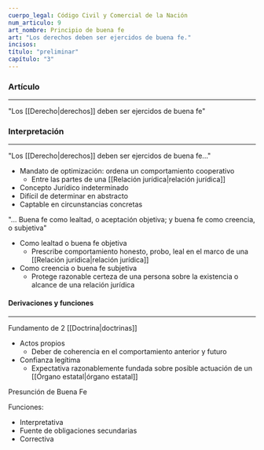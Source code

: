 ```yaml
---
cuerpo_legal: Código Civil y Comercial de la Nación
num_articulo: 9
art_nombre: Principio de buena fe
art: "Los derechos deben ser ejercidos de buena fe."
incisos: 
título: "preliminar"
capítulo: "3"
---
```

### Artículo
---
"Los [[Derecho|derechos]] deben ser ejercidos de buena fe"

### Interpretación
---
"Los [[Derecho|derechos]] deben ser ejercidos de buena fe..."
* Mandato de optimización: ordena un comportamiento cooperativo
	* Entre las partes de una [[Relación jurídica|relación jurídica]]
* Concepto Jurídico indeterminado
* Difícil de determinar en abstracto
* Captable en circunstancias concretas

"... Buena fe como lealtad, o aceptación objetiva; y buena fe como creencia, o subjetiva"
* Como lealtad o buena fe objetiva
	* Prescribe comportamiento honesto, probo, leal en el marco de una [[Relación jurídica|relación jurídica]]
* Como creencia o buena fe subjetiva
	* Protege razonable certeza de una persona sobre la existencia o alcance de una relación jurídica

#### Derivaciones y funciones
---
Fundamento de 2 [[Doctrina|doctrinas]]
* Actos propios
	* Deber de coherencia en el comportamiento anterior y futuro
* Confianza legítima
	* Expectativa razonablemente fundada sobre posible actuación de un [[Órgano estatal|órgano estatal]]

Presunción de Buena Fe

Funciones:
* Interpretativa
* Fuente de obligaciones secundarias
* Correctiva